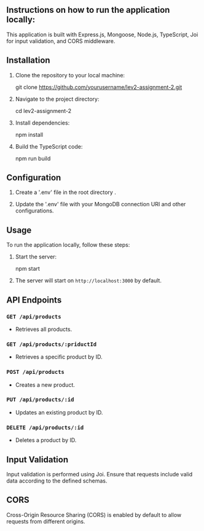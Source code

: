 ## Instructions on how to run the application locally:

This application is built with Express.js, Mongoose, Node.js, TypeScript, Joi for input validation, and CORS middleware.

## Installation

1. Clone the repository to your local machine:

   git clone https://github.com/yourusername/lev2-assignment-2.git

2. Navigate to the project directory:

   cd lev2-assignment-2

3. Install dependencies:

   npm install

4. Build the TypeScript code:

   npm run build

## Configuration

1. Create a '.env' file in the root directory .

2. Update the '.env' file with your MongoDB connection URI and other configurations.

## Usage

To run the application locally, follow these steps:

1. Start the server:

   npm start

2. The server will start on `http://localhost:3000` by default.

## API Endpoints

### `GET /api/products`

- Retrieves all products.

### `GET /api/products/:priductId`

- Retrieves a specific product by ID.

### `POST /api/products`

- Creates a new product.

### `PUT /api/products/:id`

- Updates an existing product by ID.

### `DELETE /api/products/:id`

- Deletes a product by ID.

## Input Validation

Input validation is performed using Joi. Ensure that requests include valid data according to the defined schemas.

## CORS

Cross-Origin Resource Sharing (CORS) is enabled by default to allow requests from different origins.
